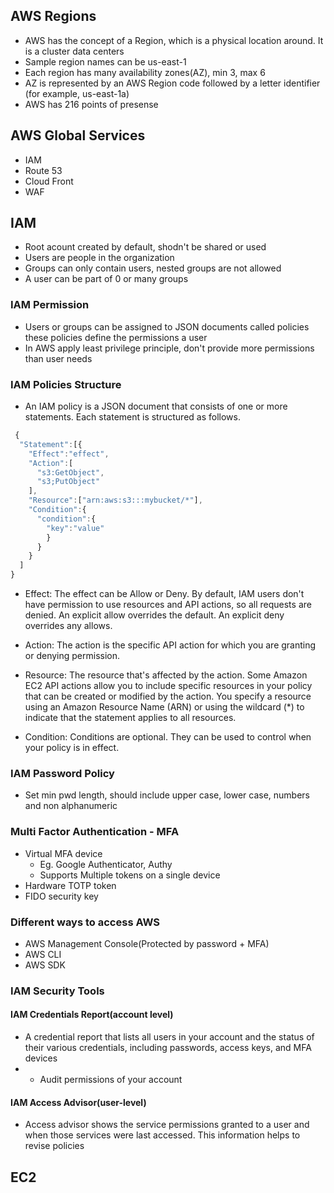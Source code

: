 ## AWS Regions
- AWS has the concept of a Region, which is a physical location around. It is a cluster data centers
- Sample region names can be us-east-1
- Each region has many availability zones(AZ), min 3, max 6
- AZ is represented by an AWS Region code followed by a letter identifier (for example, us-east-1a)
- AWS has 216 points of presense
## AWS Global Services
- IAM
- Route 53
- Cloud Front
- WAF
## IAM 
- Root acount created by default, shodn't be shared or used
- Users are people in the organization 
- Groups can only contain users, nested groups are not allowed 
- A user can be part of 0 or many groups 
### IAM Permission
- Users or groups can be assigned to JSON documents called policies these policies define the permissions a user
- In AWS apply least privilege principle, don't provide more permissions than user needs
### IAM Policies Structure
- An IAM policy is a JSON document that consists of one or more statements. Each statement is structured as follows.
```javascript
 {
  "Statement":[{
    "Effect":"effect",
    "Action":[
      "s3:GetObject",
      "s3;PutObject"
    ],
    "Resource":["arn:aws:s3:::mybucket/*"],
    "Condition":{
      "condition":{
        "key":"value"
        }
      }
    }
  ]
}
```
- Effect: The effect can be Allow or Deny. By default, IAM users don't have permission to use resources and API actions, so all requests are denied. An explicit allow overrides the default. An explicit deny overrides any allows.

- Action: The action is the specific API action for which you are granting or denying permission. 

- Resource: The resource that's affected by the action. Some Amazon EC2 API actions allow you to include specific resources in your policy that can be created or modified by the action. You specify a resource using an Amazon Resource Name (ARN) or using the wildcard (*) to indicate that the statement applies to all resources.

- Condition: Conditions are optional. They can be used to control when your policy is in effect.
### IAM Password Policy
- Set min pwd length, should include upper case, lower case, numbers and non alphanumeric
### Multi Factor Authentication - MFA
- Virtual MFA device
  - Eg. Google Authenticator, Authy
  - Supports Multiple tokens on a single device
- Hardware TOTP token
- FIDO security key
### Different ways to access AWS
- AWS Management Console(Protected by password + MFA) 
- AWS CLI
- AWS SDK 
### IAM Security Tools
#### IAM Credentials Report(account level)
- A credential report that lists all users in your account and the status of their various credentials, including passwords, access keys, and MFA devices
- - Audit permissions of your account
#### IAM Access Advisor(user-level)
- Access advisor shows the service permissions granted to a user and when those services were last accessed. This information helps to revise policies 
## EC2



